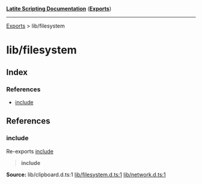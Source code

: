 [**Latite Scripting Documentation**](../README.md) ([**Exports**](../exports.md))

---

[Exports](../exports.md) > lib/filesystem

# lib/filesystem

## Index

### References

- [include](index.md#include)

## References

### include

Re-exports [include](../module.lib_clipboard/namespaces/namespace.include/index.md)

> **include**

**Source:** lib/clipboard.d.ts:1 [lib/filesystem.d.ts:1](https://github.com/LatiteScripting/latitescripting.github.io/blob/a89f467/definitions/lib/filesystem.d.ts#L1) [lib/network.d.ts:1](https://github.com/LatiteScripting/latitescripting.github.io/blob/a89f467/definitions/lib/network.d.ts#L1)

